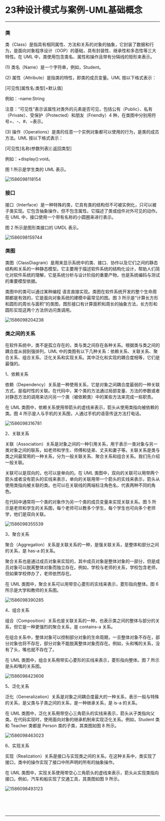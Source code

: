 # 23种设计模式与案例-UML基础概念

---

### 类

类（Class）是指具有相同属性、方法和关系的对象的抽象，它封装了数据和行为，是面向对象程序设计（OOP）的基础，具有封装性、继承性和多态性等三大特性。在 UML 中，类使用包含类名、属性和操作且带有分隔线的矩形来表示。

(1) 类名（Name）是一个字符串，例如，Student。

(2) 属性（Attribute）是指类的特性，即类的成员变量。UML 按以下格式表示：

[可见性]属性名:类型[=默认值]

例如：-name:String

注意：“可见性”表示该属性对类外的元素是否可见，包括公有（Public）、私有（Private）、受保护（Protected）和朋友（Friendly）4 种，在类图中分别用符号+、-、#、~表示。

(3) 操作（Operations）是类的任意一个实例对象都可以使用的行为，是类的成员方法。UML 按以下格式表示：

[可见性]名称(参数列表)[:返回类型]

例如：+display():void。

图 1 所示是学生类的 UML 表示。

![1586098118154](images/1586098118154.png)

### 接口

接口（Interface）是一种特殊的类，它具有类的结构但不可被实例化，只可以被子类实现。它包含抽象操作，但不包含属性。它描述了类或组件对外可见的动作。在 UML 中，接口使用一个带有名称的小圆圈来进行表示。

图 2 所示是图形类接口的 UMDL 表示。

![1586098159744](images/1586098159744.png)

### 类图

类图（ClassDiagram）是用来显示系统中的类、接口、协作以及它们之间的静态结构和关系的一种静态模型。它主要用于描述软件系统的结构化设计，帮助人们简化对软件系统的理解，它是系统分析与设计阶段的重要产物，也是系统编码与测试的重要模型依据。

类图中的类可以通过某种编程 语言直接实现。类图在软件系统开发的整个生命周期都是有效的，它是面向对象系统的建模中最常见的图。图 3 所示是“计算长方形和圆形的周长与面积”的类图，图形接口有计算面积和周长的抽象方法，长方形和圆形实现这两个方法供访问类调用。

![1586098204238](images/1586098204238.png)

### 类之间的关系

在软件系统中，类不是孤立存在的，类与类之间存在各种关系。根据类与类之间的耦合度从弱到强排列，UML 中的类图有以下几种关系：依赖关系、关联关系、聚合关系、组合关系、泛化关系和实现关系。其中泛化和实现的耦合度相等，它们是最强的。

1、依赖关系

依赖（Dependency）关系是一种使用关系，它是对象之间耦合度最弱的一种关联方式，是临时性的关联。在代码中，某个类的方法通过局部变量、方法的参数或者对静态方法的调用来访问另一个类（被依赖类）中的某些方法来完成一些职责。

在 UML 类图中，依赖关系使用带箭头的虚线来表示，箭头从使用类指向被依赖的类。图 4 所示是人与手机的关系图，人通过手机的语音传送方法打电话。

![1586098316781](images/1586098316781.png)

2、关联关系

关联（Association）关系是对象之间的一种引用关系，用于表示一类对象与另一类对象之间的联系，如老师和学生、师傅和徒弟、丈夫和妻子等。关联关系是类与类之间最常用的一种关系，分为一般关联关系、聚合关系和组合关系。我们先介绍一般关联。

关联可以是双向的，也可以是单向的。在 UML 类图中，双向的关联可以用带两个箭头或者没有箭头的实线来表示，单向的关联用带一个箭头的实线来表示，箭头从使用类指向被关联的类。也可以在关联线的两端标注角色名，代表两种不同的角色。

在代码中通常将一个类的对象作为另一个类的成员变量来实现关联关系。图 5 所示是老师和学生的关系图，每个老师可以教多个学生，每个学生也可向多个老师学，他们是双向关联。

![1586098355539](images/1586098355539.png)

3、聚合关系

聚合（Aggregation）关系是关联关系的一种，是强关联关系，是整体和部分之间的关系，是 has-a 的关系。

聚合关系也是通过成员对象来实现的，其中成员对象是整体对象的一部分，但是成员对象可以脱离整体对象而独立存在。例如，学校与老师的关系，学校包含老师，但如果学校停办了，老师依然存在。

在 UML 类图中，聚合关系可以用带空心菱形的实线来表示，菱形指向整体。图 6 所示是大学和教师的关系图。

![1586098390285](images/1586098390285.png)

4、组合关系

组合（Composition）关系也是关联关系的一种，也表示类之间的整体与部分的关系，但它是一种更强烈的聚合关系，是 contains-a 关系。

在组合关系中，整体对象可以控制部分对象的生命周期，一旦整体对象不存在，部分对象也将不存在，部分对象不能脱离整体对象而存在。例如，头和嘴的关系，没有了头，嘴也就不存在了。

在 UML 类图中，组合关系用带实心菱形的实线来表示，菱形指向整体。图 7 所示是头和嘴的关系图。

![1586098423606](images/1586098423606.png)

5、泛化关系

泛化（Generalization）关系是对象之间耦合度最大的一种关系，表示一般与特殊的关系，是父类与子类之间的关系，是一种继承关系，是 is-a 的关系。

在 UML 类图中，泛化关系用带空心三角箭头的实线来表示，箭头从子类指向父类。在代码实现时，使用面向对象的继承机制来实现泛化关系。例如，Student 类和 Teacher 类都是 Person 类的子类，其类图如图 8 所示。

![1586098463023](images/1586098463023.png)

6、实现关系

实现（Realization）关系是接口与实现类之间的关系。在这种关系中，类实现了接口，类中的操作实现了接口中所声明的所有的抽象操作。

在 UML 类图中，实现关系使用带空心三角箭头的虚线来表示，箭头从实现类指向接口。例如，汽车和船实现了交通工具，其类图如图 9 所示。

![1586098493123](images/1586098493123.png)



<br/><br/><br/>

---

